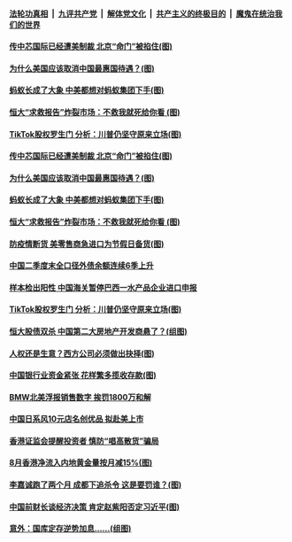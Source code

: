 ####  [法轮功真相](../../../../basic/blob/master/README.md?t=09270631) &nbsp;|&nbsp; [九评共产党](../../../../9ping.md/blob/master/README.md?t=09270631) &nbsp;|&nbsp; [解体党文化](../../../../jtdwh.md/blob/master/README.md?t=09270631)  &nbsp;|&nbsp; [共产主义的终极目的](../../../../gczydzjmd.md/blob/master/README.md?t=09270631) &nbsp;|&nbsp; [魔鬼在统治我们的世界](../../../../mgztzwmdsj.md/blob/master/README.md?t=09270631) 

#### [传中芯国际已经遭美制裁 北京“命门”被掐住(图)](../pages/p5/947398.md?t=09270631) 

#### [为什么美国应该取消中国最惠国待遇？(图)](../pages/p5/947376.md?t=09270631) 

#### [蚂蚁长成了大象 中美都想对蚂蚁集团下手(图)](../pages/p5/947306.md?t=09270631) 

#### [恒大“求救报告”炸裂市场：不救我就死给你看&nbsp;(图)](../pages/p5/947325.md?t=09270631) 

#### [TikTok股权罗生门 分析：川普仍坚守原来立场(图)](../pages/p5/947304.md?t=09270631) 



#### [传中芯国际已经遭美制裁 北京“命门”被掐住(图)](../pages/p5/947398.md?t=09270631) 

#### [为什么美国应该取消中国最惠国待遇？(图)](../pages/p5/947376.md?t=09270631) 

#### [蚂蚁长成了大象 中美都想对蚂蚁集团下手(图)](../pages/p5/947306.md?t=09270631) 

#### [恒大“求救报告”炸裂市场：不救我就死给你看&nbsp;(图)](../pages/p5/947325.md?t=09270631) 

#### [防疫情断货 美零售商急进口为节假日备货(图)](../pages/p5/947319.md?t=09270631) 

#### [中国二季度末全口径外债余额连续6季上升](../pages/p5/947314.md?t=09270631) 

#### [样本检出阳性 中国海关暂停巴西一水产品企业进口申报](../pages/p5/947313.md?t=09270631) 

#### [TikTok股权罗生门 分析：川普仍坚守原来立场(图)](../pages/p5/947304.md?t=09270631) 


#### [恒大股债双杀 中国第二大房地产开发商悬了？(组图)](../pages/p5/947271.md?t=09270631) 

#### [人权还是生意？西方公司必须做出抉择(图)](../pages/p5/947268.md?t=09270631) 

#### [中国银行业资金紧张 花样繁多揽收存款(图)](../pages/p5/947267.md?t=09270631) 

#### [BMW北美浮报销售数字 挨罚1800万和解](../pages/p5/947261.md?t=09270631) 

#### [中国日系风10元店名创优品 拟赴美上市](../pages/p5/947259.md?t=09270631) 

#### [香港证监会提醒投资者 慎防“唱高散货”骗局](../pages/p5/947258.md?t=09270631) 

#### [8月香港净流入内地黄金量按月减15%(图)](../pages/p5/947255.md?t=09270631) 

#### [李嘉诚跑了两个月 成都下追杀令 这是要罚谁？(图)](../pages/p5/947177.md?t=09270631) 

#### [中国前财长谈经济决策 肯定赵紫阳否定习近平(图)](../pages/p5/947174.md?t=09270631) 

#### [意外：国库定存逆势加息……(组图)](../pages/p5/947197.md?t=09270631) 

